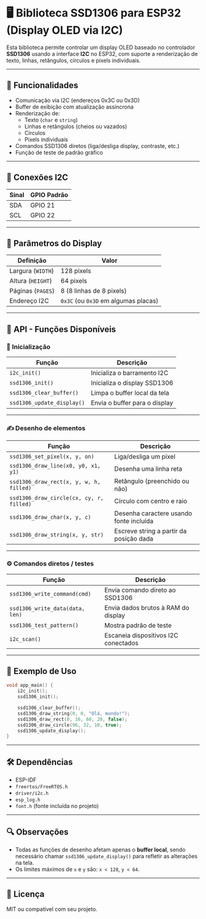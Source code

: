 # 🖥️ Biblioteca SSD1306 para ESP32 (Display OLED via I2C)

Esta biblioteca permite controlar um display OLED baseado no controlador **SSD1306** usando a interface **I2C** no ESP32, com suporte a renderização de texto, linhas, retângulos, círculos e pixels individuais.

---

## 📌 Funcionalidades

- Comunicação via I2C (endereços 0x3C ou 0x3D)
- Buffer de exibição com atualização assíncrona
- Renderização de:
  - Texto (`char` e `string`)
  - Linhas e retângulos (cheios ou vazados)
  - Círculos
  - Pixels individuais
- Comandos SSD1306 diretos (liga/desliga display, contraste, etc.)
- Função de teste de padrão gráfico

---

## 🔧 Conexões I2C

| Sinal | GPIO Padrão |
|-------|-------------|
| SDA   | GPIO 21     |
| SCL   | GPIO 22     |

---

## 🧩 Parâmetros do Display

| Definição               | Valor       |
|------------------------|-------------|
| Largura (`WIDTH`)      | 128 pixels  |
| Altura (`HEIGHT`)      | 64 pixels   |
| Páginas (`PAGES`)      | 8 (8 linhas de 8 pixels) |
| Endereço I2C           | `0x3C` (ou `0x3D` em algumas placas) |

---

## 🧪 API - Funções Disponíveis

### 🧠 Inicialização

| Função               | Descrição |
|----------------------|-----------|
| `i2c_init()`         | Inicializa o barramento I2C |
| `ssd1306_init()`     | Inicializa o display SSD1306 |
| `ssd1306_clear_buffer()` | Limpa o buffer local da tela |
| `ssd1306_update_display()` | Envia o buffer para o display |

---

### ✍️ Desenho de elementos

| Função                             | Descrição |
|------------------------------------|-----------|
| `ssd1306_set_pixel(x, y, on)`      | Liga/desliga um pixel |
| `ssd1306_draw_line(x0, y0, x1, y1)`| Desenha uma linha reta |
| `ssd1306_draw_rect(x, y, w, h, filled)` | Retângulo (preenchido ou não) |
| `ssd1306_draw_circle(cx, cy, r, filled)` | Círculo com centro e raio |
| `ssd1306_draw_char(x, y, c)`       | Desenha caractere usando fonte incluída |
| `ssd1306_draw_string(x, y, str)`   | Escreve string a partir da posição dada |

---

### ⚙️ Comandos diretos / testes

| Função                      | Descrição |
|-----------------------------|-----------|
| `ssd1306_write_command(cmd)`| Envia comando direto ao SSD1306 |
| `ssd1306_write_data(data, len)` | Envia dados brutos à RAM do display |
| `ssd1306_test_pattern()`    | Mostra padrão de teste |
| `i2c_scan()`                | Escaneia dispositivos I2C conectados |

---

## 🚀 Exemplo de Uso

```c
void app_main() {
    i2c_init();
    ssd1306_init();

    ssd1306_clear_buffer();
    ssd1306_draw_string(0, 0, "Olá, mundo!");
    ssd1306_draw_rect(0, 16, 60, 20, false);
    ssd1306_draw_circle(96, 32, 10, true);
    ssd1306_update_display();
}
```

---

## 🛠 Dependências

- ESP-IDF
- `freertos/FreeRTOS.h`
- `driver/i2c.h`
- `esp_log.h`
- `font.h` (fonte incluída no projeto)

---

## 🔍 Observações

- Todas as funções de desenho afetam apenas o **buffer local**, sendo necessário chamar `ssd1306_update_display()` para refletir as alterações na tela.
- Os limites máximos de `x` e `y` são: `x < 128`, `y < 64`.

---

## 📎 Licença

MIT ou compatível com seu projeto.

